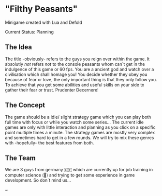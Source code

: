 # "Filthy Peasants"

Minigame created with Lua and Defold

Current Status: Planning

## The Idea

The title -obviously- refers to the guys you reign over within the game. It absolutly *not* refers *not* to the console peasants whom can´t get in the indulgence of this game or 60 fps.
You are a ancient god and watch over a civilisation which shall homage you! You decide whether they obey you because of fear or love, the only important thing is that they only follow you. To achieve that you get some abilities and useful skills on your side to gather their fear or trust. 
Prudenter Decernere!

## The Concept

The game should be a idle/ slight strategy game which you can play both full time with focus or while you watch some series...
The current idle games are only with little interaction and planning as you click on a specific point multiple times a minute. The strategy games are mostly very complex and sometimes hard to get in a few rounds. We will try to mix these genres with -hopefully- the best features from both.

## The Team

We are 3 guys from germany :de: which are currently up for job training in computer science (:beginner:) and trying to get some experience in game development. 
So don´t mind us...

~